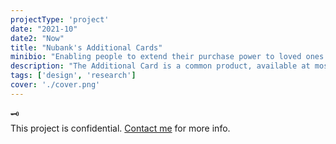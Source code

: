 ```yaml
---
projectType: 'project'
date: "2021-10"
date2: "Now"
title: "Nubank's Additional Cards"
minibio: "Enabling people to extend their purchase power to loved ones."
description: "The Additional Card is a common product, available at most banks, that lets users extend their purchase power to others. More than simply an extra physical credit card that lets someone purchase on your behalf, it's one of the main ways many people use to share their financial lives with spouses, parents, children, etc."
tags: ['design', 'research']
cover: './cover.png'
---
```


<div class="tc silver mv7">
    <div class="f1">
        🗝
    </div>
    <div>
        This project is confidential. <a href="mailto:cristiano.dalbem@gmail.com">Contact me</a> for more info.
    </div>
</div>